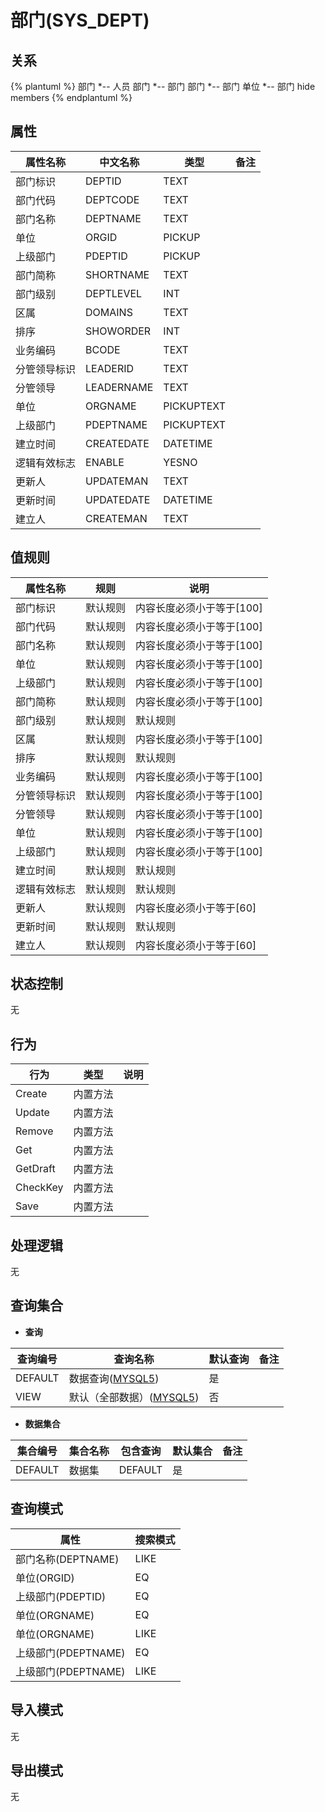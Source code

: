 # 部门(SYS_DEPT)

  

## 关系
{% plantuml %}
部门 *-- 人员 
部门 *-- 部门 
部门 *-- 部门 
单位 *-- 部门 
hide members
{% endplantuml %}

## 属性

| 属性名称        |    中文名称    | 类型     |  备注  |
| --------   |------------| -----   |  -------- | 
|部门标识|DEPTID|TEXT|&nbsp;|
|部门代码|DEPTCODE|TEXT|&nbsp;|
|部门名称|DEPTNAME|TEXT|&nbsp;|
|单位|ORGID|PICKUP|&nbsp;|
|上级部门|PDEPTID|PICKUP|&nbsp;|
|部门简称|SHORTNAME|TEXT|&nbsp;|
|部门级别|DEPTLEVEL|INT|&nbsp;|
|区属|DOMAINS|TEXT|&nbsp;|
|排序|SHOWORDER|INT|&nbsp;|
|业务编码|BCODE|TEXT|&nbsp;|
|分管领导标识|LEADERID|TEXT|&nbsp;|
|分管领导|LEADERNAME|TEXT|&nbsp;|
|单位|ORGNAME|PICKUPTEXT|&nbsp;|
|上级部门|PDEPTNAME|PICKUPTEXT|&nbsp;|
|建立时间|CREATEDATE|DATETIME|&nbsp;|
|逻辑有效标志|ENABLE|YESNO|&nbsp;|
|更新人|UPDATEMAN|TEXT|&nbsp;|
|更新时间|UPDATEDATE|DATETIME|&nbsp;|
|建立人|CREATEMAN|TEXT|&nbsp;|

## 值规则
| 属性名称    | 规则    |  说明  |
| --------   |------------| ----- | 
|部门标识|默认规则|内容长度必须小于等于[100]|
|部门代码|默认规则|内容长度必须小于等于[100]|
|部门名称|默认规则|内容长度必须小于等于[100]|
|单位|默认规则|内容长度必须小于等于[100]|
|上级部门|默认规则|内容长度必须小于等于[100]|
|部门简称|默认规则|内容长度必须小于等于[100]|
|部门级别|默认规则|默认规则|
|区属|默认规则|内容长度必须小于等于[100]|
|排序|默认规则|默认规则|
|业务编码|默认规则|内容长度必须小于等于[100]|
|分管领导标识|默认规则|内容长度必须小于等于[100]|
|分管领导|默认规则|内容长度必须小于等于[100]|
|单位|默认规则|内容长度必须小于等于[100]|
|上级部门|默认规则|内容长度必须小于等于[100]|
|建立时间|默认规则|默认规则|
|逻辑有效标志|默认规则|默认规则|
|更新人|默认规则|内容长度必须小于等于[60]|
|更新时间|默认规则|默认规则|
|建立人|默认规则|内容长度必须小于等于[60]|

## 状态控制

无


## 行为
| 行为    | 类型    |  说明  |
| --------   |------------| ----- | 
|Create|内置方法|&nbsp;|
|Update|内置方法|&nbsp;|
|Remove|内置方法|&nbsp;|
|Get|内置方法|&nbsp;|
|GetDraft|内置方法|&nbsp;|
|CheckKey|内置方法|&nbsp;|
|Save|内置方法|&nbsp;|

## 处理逻辑
无

## 查询集合

* **查询**

| 查询编号 | 查询名称       | 默认查询 |   备注|
| --------  | --------   | --------   | ----- |
|DEFAULT|数据查询([MYSQL5](../../appendix/query_MYSQL5.md#SysDepartment_Default))|是|&nbsp;|
|VIEW|默认（全部数据）([MYSQL5](../../appendix/query_MYSQL5.md#SysDepartment_View))|否|&nbsp;|

* **数据集合**

| 集合编号 | 集合名称   |  包含查询  | 默认集合 |   备注|
| --------  | --------   | -------- | --------   | ----- |
|DEFAULT|数据集|DEFAULT|是|&nbsp;|

## 查询模式
| 属性      |    搜索模式     |
| --------   |------------|
|部门名称(DEPTNAME)|LIKE|
|单位(ORGID)|EQ|
|上级部门(PDEPTID)|EQ|
|单位(ORGNAME)|EQ|
|单位(ORGNAME)|LIKE|
|上级部门(PDEPTNAME)|EQ|
|上级部门(PDEPTNAME)|LIKE|

## 导入模式
无


## 导出模式
无
